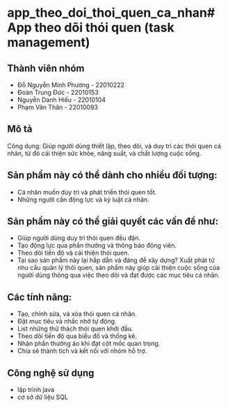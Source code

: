 # app_theo_doi_thoi_quen_ca_nhan# App theo dõi thói quen (task management)
## Thành viên nhóm
* Đỗ Nguyễn Minh Phương - 22010222
* Đoàn Trung Đức - 22010153
* Nguyễn Danh Hiếu - 22010104
* Phạm Văn Thân - 22010093
## Mô tả
 Công dụng: Giúp người dùng thiết lập, theo dõi, và duy trì các thói quen cá nhân, từ đó cải thiện sức khỏe, năng suất, và chất lượng cuộc sống.

## Sản phẩm này có thể dành cho nhiều đối tượng:

* Cá nhân muốn duy trì và phát triển thói quen tốt.
* Những người cần động lực và kỷ luật cá nhân.
## Sản phẩm này có thể giải quyết các vấn đề như:

* Giúp người dùng duy trì thói quen đều đặn.
* Tạo động lực qua phần thưởng và thông báo động viên.
* Theo dõi tiến độ và cải thiện thói quen.
* Tại sao sản phẩm này lại hấp dẫn và đáng để xây dựng? Xuất phát từ nhu cầu quản lý thói quen, sản phẩm này giúp cải thiện cuộc sống của người dùng thông qua việc theo dõi và đạt được các mục tiêu cá nhân.

## Các tính năng:

* Tạo, chỉnh sửa, và xóa thói quen cá nhân.
* Đặt mục tiêu và nhắc nhở tự động.
* List những thử thách thói quen khởi đầu.
* Theo dõi tiến độ qua biểu đồ và thống kê.
* Nhận phần thưởng ảo khi đạt cột mốc quan trọng.
* Chia sẻ thành tích và kết nối với nhóm hỗ trợ.

## Công nghệ sử dụng

* lập trình java
* cơ sở dữ liệu SQL